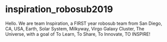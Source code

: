 # inspiration_robosub2019
Hello. We are team Inspiration, a FIRST year robosub team from San Diego, CA, USA, Earth, Solar System, Milkyway, Virgo Galaxy Cluster, The Universe, with a goal of To Learn, To Share, To Innovate, TO INSPIRE!
